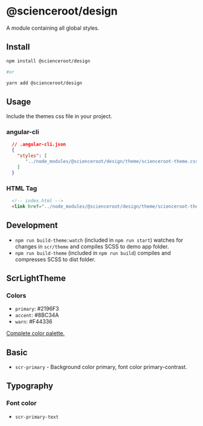 # @scienceroot/design

A module containing all global styles.

## Install
```bash
npm install @scienceroot/design

#or

yarn add @scienceroot/design
```

## Usage 

Include the themes css file in your project. 

### angular-cli

```json
  // .angular-cli.json
  {
    "styles": [
       "../node_modules/@scienceroot/design/theme/scienceroot-theme.css"
    ]
  }
```

### HTML Tag

```html
  <!-- index.html -->
  <link href="../node_modules/@scienceroot/design/theme/scienceroot-theme.css" rel="stylesheet">
```

## Development

- `npm run build-theme:watch` (included in `npm run start`) watches for changes in `scr/theme` and compiles SCSS to demo app folder. 
- `npm run build-theme` (included in `npm run build`) compiles and compresses SCSS to dist folder.

## ScrLightTheme

### Colors
- `primary`: #2196F3
- `accent`: #8BC34A
- `warn`: #F44336

[Complete color palette.](https://material.io/guidelines/style/color.html#color-color-palette)

## Basic
- `scr-primary` - Background color primary, font color primary-contrast.

## Typography

### Font color
- `scr-primary-text`
